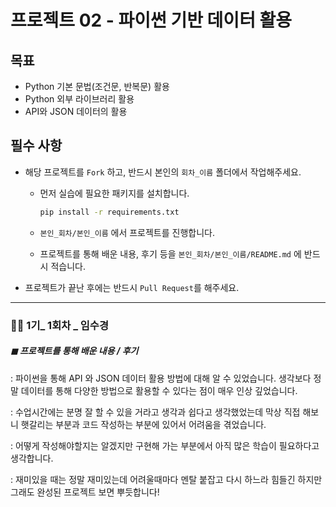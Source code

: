 # 프로젝트 02 - 파이썬 기반 데이터 활용

## 목표

* Python 기본 문법(조건문, 반복문) 활용
* Python 외부 라이브러리 활용
* API와 JSON 데이터의 활용

## 필수 사항

* 해당 프로젝트를 `Fork` 하고, 반드시 본인의 `회차_이름` 폴더에서 작업해주세요.

  * 먼저 실습에 필요한 패키지를 설치합니다.

    ```bash
    pip install -r requirements.txt
    ```

  * `본인_회차/본인_이름` 에서 프로젝트를 진행합니다.

  * 프로젝트를 통해 배운 내용, 후기 등을 `본인_회차/본인_이름/README.md` 에 반드시 적습니다.

* 프로젝트가 끝난 후에는 반드시 `Pull Request`를 해주세요.

---

### 💁‍♀️ 1기_ 1회차 _ 임수경

##### ◼ 프로젝트를 통해 배운 내용 / 후기

: 파이썬을 통해 API 와 JSON 데이터 활용 방법에 대해 알 수 있었습니다. 생각보다 정말 데이터를 통해 다양한 방법으로 활용할 수 있다는 점이 매우 인상 깊었습니다.

: 수업시간에는 분명 잘 할 수 있을 거라고 생각과 쉽다고 생각했었는데 막상 직접 해보니 햇갈리는 부분과 코드 작성하는 부분에 있어서 어려움을 겪었습니다.

: 어떻게 작성해야할지는 알겠지만 구현해 가는 부분에서 아직 많은 학습이 필요하다고 생각합니다.

: 재미있을 때는 정말 재미있는데 어려울때마다 멘탈 붙잡고 다시 하느라 힘들긴 하지만 그래도 완성된 프로젝트 보면 뿌듯합니다!

